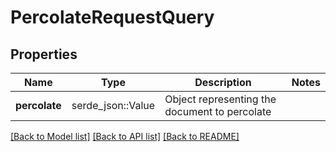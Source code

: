 # PercolateRequestQuery

## Properties

Name | Type | Description | Notes
------------ | ------------- | ------------- | -------------
**percolate** | serde_json::Value | Object representing the document to percolate | 

[[Back to Model list]](../README.md#documentation-for-models) [[Back to API list]](../README.md#documentation-for-api-endpoints) [[Back to README]](../README.md)


